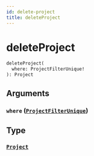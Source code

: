 ```yaml
---
id: delete-project
title: deleteProject
---
```


 # deleteProject





```graphql
deleteProject(
  where: ProjectFilterUnique!
): Project

```


## Arguments

### `where` ([`ProjectFilterUnique`](/inputs/project-filter-unique))




## Type

### [`Project`](/objects/project) 






